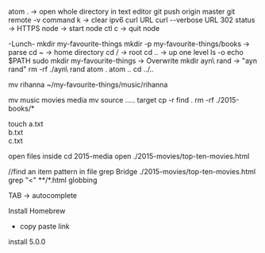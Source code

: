 atom . -> open whole directory in text editor
git push origin master
git remote -v
command k -> clear
ipv6
curl URL
curl --verbose URL
302 status -> HTTPS
node -> start node
ctl c -> quit node

-Lunch-
mkdir my-favourite-things
mkdir -p my-favourite-things/books -> parse
cd ~ -> home directory
cd / -> root
cd .. -> up one level
ls -o
echo $PATH
sudo mkdir my-favourite-things -> Overwrite
mkdir ayn\ rand -> "ayn rand"
rm -rf ./ayn\ rand
atom .
atom ..
cd ../..

mv rihanna ~/my-favourite-things/music/rihanna

mv music movies media
mv source ..... target
cp -r
find .
rm -rf ./2015-books/*

touch a.txt \
b.txt \
c.txt

open files inside
cd 2015-media
open ./2015-movies/top-ten-movies.html

//find an item pattern in file
grep Bridge ./2015-movies/top-ten-movies.html
grep "<" **/*.html
globbing

TAB -> autocomplete

Install Homebrew
- copy paste link

install 5.0.0

